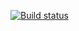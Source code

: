 [![Build status](https://ci.appveyor.com/api/projects/status/y0c7nb4qdu69cdyc?svg=true)](https://ci.appveyor.com/project/pOlegV/dz-5-patterns-task-1)